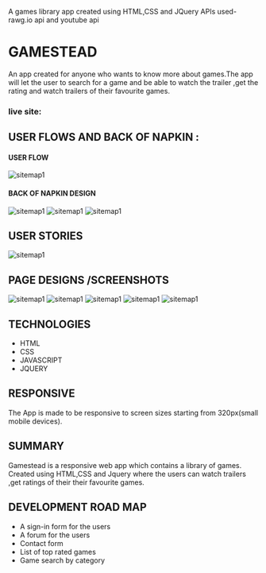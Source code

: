 A games library app created using HTML,CSS and JQuery
APIs used- rawg.io api and youtube api

# GAMESTEAD

An app created for anyone who wants to know more about games.The app will let the user to search for a game and be able to watch
the trailer ,get the rating and watch trailers of their favourite games.

### live site:

## USER FLOWS AND BACK OF NAPKIN :

#### USER FLOW

![sitemap1](1.png)

#### BACK OF NAPKIN DESIGN

![sitemap1](2.png)
![sitemap1](3.png)
![sitemap1](4.png)

## USER STORIES

![sitemap1](5.png)

## PAGE DESIGNS /SCREENSHOTS

![sitemap1](6.png)
![sitemap1](9.png)
![sitemap1](10.png)
![sitemap1](7.png)
![sitemap1](8.png)

## TECHNOLOGIES

- HTML
- CSS
- JAVASCRIPT
- JQUERY

## RESPONSIVE

The App is made to be responsive to screen sizes starting from 320px(small mobile devices).

## SUMMARY

Gamestead is a responsive web app which contains a library of games. Created using HTML,CSS and Jquery where the users can watch trailers ,get ratings of their their favourite games.

## DEVELOPMENT ROAD MAP

- A sign-in form for the users
- A forum for the users
- Contact form
- List of top rated games
- Game search by category
